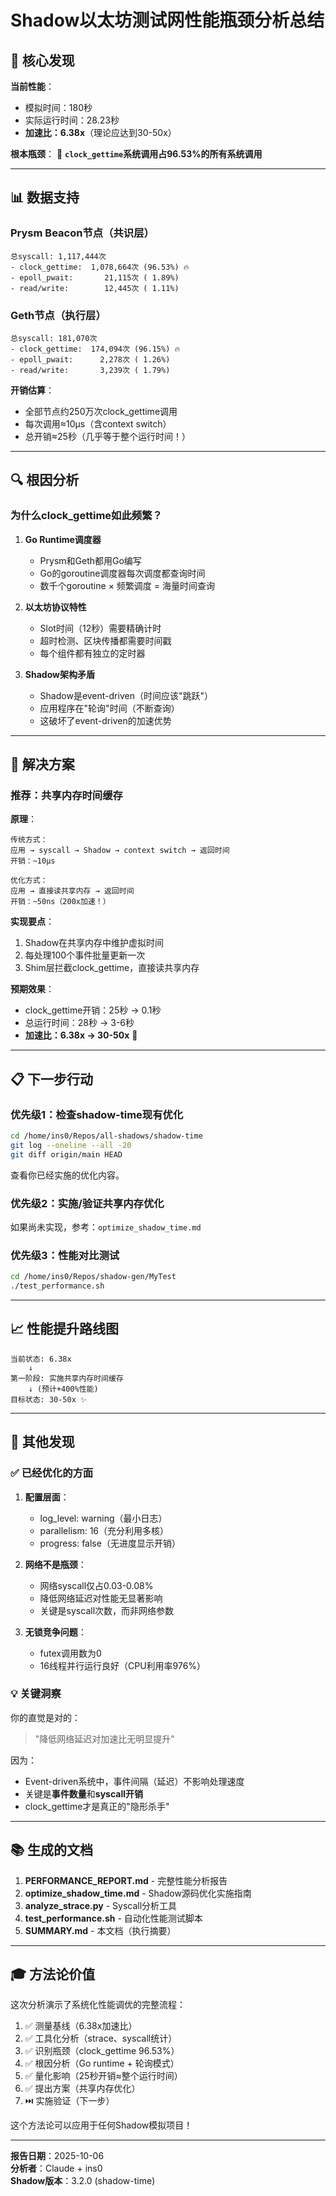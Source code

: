 # Shadow以太坊测试网性能瓶颈分析总结

## 🎯 核心发现

**当前性能**：
- 模拟时间：180秒
- 实际运行时间：28.23秒
- **加速比：6.38x**（理论应达到30-50x）

**根本瓶颈**：
🔴 **`clock_gettime`系统调用占96.53%的所有系统调用**

---

## 📊 数据支持

### Prysm Beacon节点（共识层）
```
总syscall: 1,117,444次
- clock_gettime:  1,078,664次 (96.53%) 🔥
- epoll_pwait:       21,115次 ( 1.89%)
- read/write:        12,445次 ( 1.11%)
```

### Geth节点（执行层）
```
总syscall: 181,070次
- clock_gettime:  174,094次 (96.15%) 🔥
- epoll_pwait:      2,278次 ( 1.26%)
- read/write:       3,239次 ( 1.79%)
```

**开销估算**：
- 全部节点约250万次clock_gettime调用
- 每次调用≈10μs（含context switch）
- 总开销≈25秒（几乎等于整个运行时间！）

---

## 🔍 根因分析

### 为什么clock_gettime如此频繁？

1. **Go Runtime调度器**
   - Prysm和Geth都用Go编写
   - Go的goroutine调度器每次调度都查询时间
   - 数千个goroutine × 频繁调度 = 海量时间查询

2. **以太坊协议特性**
   - Slot时间（12秒）需要精确计时
   - 超时检测、区块传播都需要时间戳
   - 每个组件都有独立的定时器

3. **Shadow架构矛盾**
   - Shadow是event-driven（时间应该"跳跃"）
   - 应用程序在"轮询"时间（不断查询）
   - 这破坏了event-driven的加速优势

---

## 🚀 解决方案

### 推荐：共享内存时间缓存

**原理**：
```
传统方式：
应用 → syscall → Shadow → context switch → 返回时间
开销：~10μs

优化方式：
应用 → 直接读共享内存 → 返回时间
开销：~50ns（200x加速！）
```

**实现要点**：
1. Shadow在共享内存中维护虚拟时间
2. 每处理100个事件批量更新一次
3. Shim层拦截clock_gettime，直接读共享内存

**预期效果**：
- clock_gettime开销：25秒 → 0.1秒
- 总运行时间：28秒 → 3-6秒
- **加速比：6.38x → 30-50x** 🚀

---

## 📋 下一步行动

### 优先级1：检查shadow-time现有优化

```bash
cd /home/ins0/Repos/all-shadows/shadow-time
git log --oneline --all -20
git diff origin/main HEAD
```

查看你已经实施的优化内容。

### 优先级2：实施/验证共享内存优化

如果尚未实现，参考：`optimize_shadow_time.md`

### 优先级3：性能对比测试

```bash
cd /home/ins0/Repos/shadow-gen/MyTest
./test_performance.sh
```

---

## 📈 性能提升路线图

```
当前状态: 6.38x
    ↓
第一阶段: 实施共享内存时间缓存
    ↓ (预计+400%性能)
目标状态: 30-50x ✨
```

---

## 🔧 其他发现

### ✅ 已经优化的方面

1. **配置层面**：
   - log_level: warning（最小日志）
   - parallelism: 16（充分利用多核）
   - progress: false（无进度显示开销）

2. **网络不是瓶颈**：
   - 网络syscall仅占0.03-0.08%
   - 降低网络延迟对性能无显著影响
   - 关键是syscall次数，而非网络参数

3. **无锁竞争问题**：
   - futex调用数为0
   - 16线程并行运行良好（CPU利用率976%）

### 💡 关键洞察

你的直觉是对的：
> "降低网络延迟对加速比无明显提升"

因为：
- Event-driven系统中，事件间隔（延迟）不影响处理速度
- 关键是**事件数量**和**syscall开销**
- clock_gettime才是真正的"隐形杀手"

---

## 📚 生成的文档

1. **PERFORMANCE_REPORT.md** - 完整性能分析报告
2. **optimize_shadow_time.md** - Shadow源码优化实施指南
3. **analyze_strace.py** - Syscall分析工具
4. **test_performance.sh** - 自动化性能测试脚本
5. **SUMMARY.md** - 本文档（执行摘要）

---

## 🎓 方法论价值

这次分析演示了系统化性能调优的完整流程：

1. ✅ 测量基线（6.38x加速比）
2. ✅ 工具化分析（strace、syscall统计）
3. ✅ 识别瓶颈（clock_gettime 96.53%）
4. ✅ 根因分析（Go runtime + 轮询模式）
5. ✅ 量化影响（25秒开销≈整个运行时间）
6. ✅ 提出方案（共享内存优化）
7. ⏭️ 实施验证（下一步）

这个方法论可以应用于任何Shadow模拟项目！

---

**报告日期**：2025-10-06  
**分析者**：Claude + ins0  
**Shadow版本**：3.2.0 (shadow-time)

